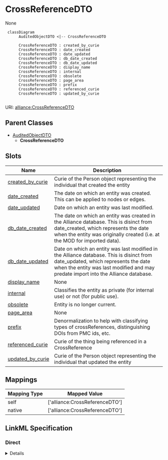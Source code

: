 # CrossReferenceDTO

None


```mermaid
 classDiagram
      AuditedObjectDTO <|-- CrossReferenceDTO
      
      CrossReferenceDTO : created_by_curie
      CrossReferenceDTO : date_created
      CrossReferenceDTO : date_updated
      CrossReferenceDTO : db_date_created
      CrossReferenceDTO : db_date_updated
      CrossReferenceDTO : display_name
      CrossReferenceDTO : internal
      CrossReferenceDTO : obsolete
      CrossReferenceDTO : page_area
      CrossReferenceDTO : prefix
      CrossReferenceDTO : referenced_curie
      CrossReferenceDTO : updated_by_curie
      

```



URI: [alliance:CrossReferenceDTO](http://alliancegenome.org/CrossReferenceDTO)


## Parent Classes

* [AuditedObjectDTO](AuditedObjectDTO.md)
    * **CrossReferenceDTO**




<!-- no inheritance hierarchy -->


## Slots

| Name | Description  |
| ---  | ---  |
| [created_by_curie](created_by_curie.md) | Curie of the Person object representing the individual that created the entity |
| [date_created](date_created.md) | The date on which an entity was created. This can be applied to nodes or edges. |
| [date_updated](date_updated.md) | Date on which an entity was last modified. |
| [db_date_created](db_date_created.md) | The date on which an entity was created in the Alliance database.  This is disinct from date_created, which represents the date when the entity was originally created (i.e. at the MOD for imported data). |
| [db_date_updated](db_date_updated.md) | Date on which an entity was last modified in the Alliance database.  This is disinct from date_updated, which represents the date when the entity was last modified and may predate import into the Alliance database. |
| [display_name](display_name.md) | None |
| [internal](internal.md) | Classifies the entity as private (for internal use) or not (for public use). |
| [obsolete](obsolete.md) | Entity is no longer current. |
| [page_area](page_area.md) | None |
| [prefix](prefix.md) | Denormalization to help with classifying types of crossReferences, distinguishing DOIs from PMC ids, etc. |
| [referenced_curie](referenced_curie.md) | Curie of the thing being referenced in a CrossReference |
| [updated_by_curie](updated_by_curie.md) | Curie of the Person object representing the individual that updated the entity |


## Mappings

| Mapping Type | Mapped Value |
| ---  | ---  |
| self | ['alliance:CrossReferenceDTO'] |
| native | ['alliance:CrossReferenceDTO'] |




## LinkML Specification

<!-- TODO: investigate https://stackoverflow.com/questions/37606292/how-to-create-tabbed-code-blocks-in-mkdocs-or-sphinx -->

### Direct

<details>
```yaml
name: CrossReferenceDTO
from_schema: https://github.com/alliance-genome/agr_curation_schema/core.yaml
is_a: AuditedObjectDTO
slots:
- referenced_curie
- page_area
- display_name
- prefix
slot_usage:
  prefix:
    name: prefix
    domain_of:
    - CrossReferenceDTO
    - ExternalDatabaseLink
    - ResourceDescriptor
    required: true

```
</details>

### Induced

<details>
```yaml
name: CrossReferenceDTO
from_schema: https://github.com/alliance-genome/agr_curation_schema/core.yaml
is_a: AuditedObjectDTO
slot_usage:
  prefix:
    name: prefix
    domain_of:
    - CrossReferenceDTO
    - ExternalDatabaseLink
    - ResourceDescriptor
    required: true
attributes:
  referenced_curie:
    name: referenced_curie
    description: Curie of the thing being referenced in a CrossReference
    from_schema: https://github.com/alliance-genome/agr_curation_schema/core.yaml
    alias: referenced_curie
    owner: CrossReferenceDTO
    domain_of:
    - CrossReference
    - CrossReferenceDTO
    range: uriorcurie
    required: true
  page_area:
    name: page_area
    from_schema: https://github.com/alliance-genome/agr_curation_schema/core.yaml
    multivalued: false
    alias: page_area
    owner: CrossReferenceDTO
    domain_of:
    - CrossReferenceDTO
    range: string
    required: true
  display_name:
    name: display_name
    from_schema: https://github.com/alliance-genome/agr_curation_schema/core.yaml
    multivalued: false
    alias: display_name
    owner: CrossReferenceDTO
    domain_of:
    - CrossReference
    - CrossReferenceDTO
    range: string
    required: true
  prefix:
    name: prefix
    description: Denormalization to help with classifying types of crossReferences,
      distinguishing DOIs from PMC ids, etc.
    from_schema: https://github.com/alliance-genome/agr_curation_schema/core.yaml
    multivalued: false
    alias: prefix
    owner: CrossReferenceDTO
    domain_of:
    - CrossReferenceDTO
    - ExternalDatabaseLink
    - ResourceDescriptor
    range: string
    required: true
  created_by_curie:
    name: created_by_curie
    description: Curie of the Person object representing the individual that created
      the entity
    from_schema: https://github.com/alliance-genome/agr_curation_schema/core.yaml
    domain: AuditedObjectDTO
    alias: created_by_curie
    owner: CrossReferenceDTO
    domain_of:
    - AuditedObjectDTO
    range: string
  date_created:
    name: date_created
    description: The date on which an entity was created. This can be applied to nodes
      or edges.
    from_schema: https://github.com/alliance-genome/agr_curation_schema/core.yaml
    aliases:
    - creation_date
    exact_mappings:
    - dct:createdOn
    - WIKIDATA_PROPERTY:P577
    alias: date_created
    owner: CrossReferenceDTO
    domain_of:
    - AuditedObject
    - AuditedObjectDTO
    range: datetime
  updated_by_curie:
    name: updated_by_curie
    description: Curie of the Person object representing the individual that updated
      the entity
    from_schema: https://github.com/alliance-genome/agr_curation_schema/core.yaml
    domain: AuditedObjectDTO
    alias: updated_by_curie
    owner: CrossReferenceDTO
    domain_of:
    - AuditedObjectDTO
    range: string
  date_updated:
    name: date_updated
    description: Date on which an entity was last modified.
    from_schema: https://github.com/alliance-genome/agr_curation_schema/core.yaml
    aliases:
    - date_last_modified
    alias: date_updated
    owner: CrossReferenceDTO
    domain_of:
    - AuditedObject
    - AuditedObjectDTO
    range: datetime
  db_date_created:
    name: db_date_created
    description: The date on which an entity was created in the Alliance database.  This
      is disinct from date_created, which represents the date when the entity was
      originally created (i.e. at the MOD for imported data).
    from_schema: https://github.com/alliance-genome/agr_curation_schema/core.yaml
    alias: db_date_created
    owner: CrossReferenceDTO
    domain_of:
    - AuditedObject
    - AuditedObjectDTO
    range: datetime
  db_date_updated:
    name: db_date_updated
    description: Date on which an entity was last modified in the Alliance database.  This
      is disinct from date_updated, which represents the date when the entity was
      last modified and may predate import into the Alliance database.
    from_schema: https://github.com/alliance-genome/agr_curation_schema/core.yaml
    alias: db_date_updated
    owner: CrossReferenceDTO
    domain_of:
    - AuditedObject
    - AuditedObjectDTO
    range: datetime
  internal:
    name: internal
    description: Classifies the entity as private (for internal use) or not (for public
      use).
    notes:
    - Default value is true.
    from_schema: https://github.com/alliance-genome/agr_curation_schema/core.yaml
    alias: internal
    owner: CrossReferenceDTO
    domain_of:
    - AuditedObject
    - AuditedObjectDTO
    range: boolean
    required: true
  obsolete:
    name: obsolete
    description: Entity is no longer current.
    notes:
    - Obsolete entities are preserved in the database for posterity but should not
      be publicly displayed.
    from_schema: https://github.com/alliance-genome/agr_curation_schema/core.yaml
    alias: obsolete
    owner: CrossReferenceDTO
    domain_of:
    - AuditedObject
    - AuditedObjectDTO
    range: boolean

```
</details>